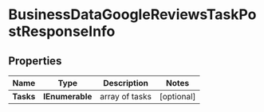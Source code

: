 # BusinessDataGoogleReviewsTaskPostResponseInfo


## Properties

| Name | Type | Description | Notes |
|------------ | ------------- | ------------- | -------------|
**Tasks** | **IEnumerable<BusinessDataGoogleReviewsTaskPostTaskInfo>** | array of tasks |[optional]|